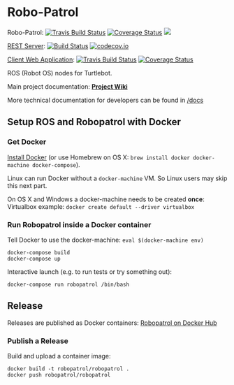 # Robo-Patrol

Robo-Patrol: [![Travis Build Status](https://travis-ci.org/robopatrol/robopatrol.svg?branch=master)](https://travis-ci.org/robopatrol/robopatrol)
[![Coverage Status](https://coveralls.io/repos/github/robopatrol/robopatrol/badge.svg?branch=master)](https://coveralls.io/github/robopatrol/robopatrol?branch=master)
[![](https://imagelayers.io/badge/robopatrol/robopatrol:latest.svg)](https://imagelayers.io/?images=robopatrol/robopatrol:latest)

[REST Server](https://github.com/robopatrol/robopatrol-server): [![Build Status](https://travis-ci.org/robopatrol/robopatrol-server.svg?branch=master)](https://travis-ci.org/robopatrol/robopatrol-server) [![codecov.io](https://codecov.io/github/robopatrol/robopatrol-server/coverage.svg?branch=master)](https://codecov.io/github/robopatrol/robopatrol-server?branch=master)

[Client Web Application](https://github.com/robopatrol/robopatrol-webapp): [![Travis Build Status](https://travis-ci.org/robopatrol/robopatrol-webapp.svg?branch=master)](https://travis-ci.org/robopatrol/robopatrol-webapp)
[![Coverage Status](https://coveralls.io/repos/github/robopatrol/robopatrol-webapp/badge.svg?branch=master)](https://coveralls.io/github/robopatrol/robopatrol-webapp?branch=master)

ROS (Robot OS) nodes for Turtlebot.

Main project documentation: **[Project Wiki](https://github.com/robopatrol/robopatrol/wiki)**

More technical documentation for developers can be found in [/docs](robopatrol/docs/)

## Setup ROS and Robopatrol with Docker

### Get Docker

[Install Docker](https://docs.docker.com/engine/installation/) (or use Homebrew on OS X: `brew install docker docker-machine docker-compose`).

Linux can run Docker without a `docker-machine` VM. So Linux users may skip this next part.

On OS X and Windows a docker-machine needs to be created **once**:
Virtualbox example: `docker create default --driver virtualbox` 

### Run Robopatrol inside a Docker container

Tell Docker to use the docker-machine: `eval $(docker-machine env)`

```shell
docker-compose build
docker-compose up
```

Interactive launch (e.g. to run tests or try something out):

```shell
docker-compose run robopatrol /bin/bash
```

## Release

Releases are published as Docker containers: [Robopatrol on Docker Hub](https://hub.docker.com/u/robopatrol/)

### Publish a Release

Build and upload a container image:

```shell
docker build -t robopatrol/robopatrol .
docker push robopatrol/robopatrol
```
